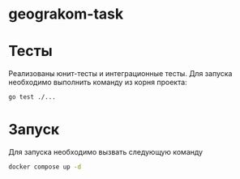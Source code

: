 # geograkom-task

# Тесты

Реализованы юнит-тесты и интеграционные тесты. Для запуска необходимо выполнить команду из корня проекта:
```bash
go test ./...
```

# Запуск

Для запуска необходимо вызвать следующую команду
```bash
docker compose up -d
```
